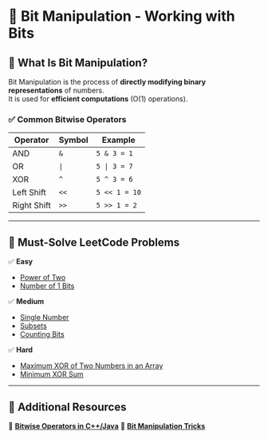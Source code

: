# 📂 Bit Manipulation - Working with Bits  

## **📌 What Is Bit Manipulation?**  
Bit Manipulation is the process of **directly modifying binary representations** of numbers.  
It is used for **efficient computations** (O(1) operations).  

### **✅ Common Bitwise Operators**
| Operator | Symbol | Example |
|----------|--------|---------|
| AND | `&` | `5 & 3 = 1` |
| OR         | `\|`    | `5 \| 3 = 7`   |
| XOR | `^` | `5 ^ 3 = 6` |
| Left Shift | `<<` | `5 << 1 = 10` |
| Right Shift | `>>` | `5 >> 1 = 2` |

---

## **📌 Must-Solve LeetCode Problems**
✅ **Easy**
- [Power of Two](https://leetcode.com/problems/power-of-two/)  
- [Number of 1 Bits](https://leetcode.com/problems/number-of-1-bits/)  

✅ **Medium**
- [Single Number](https://leetcode.com/problems/single-number/)  
- [Subsets](https://leetcode.com/problems/subsets/)  
- [Counting Bits](https://leetcode.com/problems/counting-bits/)  

✅ **Hard**
- [Maximum XOR of Two Numbers in an Array](https://leetcode.com/problems/maximum-xor-of-two-numbers-in-an-array/)  
- [Minimum XOR Sum](https://leetcode.com/problems/minimum-xor-sum-of-two-arrays/)  

---

## **📌 Additional Resources**
📜 **[Bitwise Operators in C++/Java](https://www.geeksforgeeks.org/bitwise-operators-in-c-cpp/)**
📜 **[Bit Manipulation Tricks](https://www.topcoder.com/thrive/articles/bit-manipulation)**

